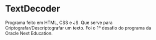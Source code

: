 # TextDecoder
Programa feito em HTML, CSS e JS. Que serve para Criptografar/Descriptografar um texto. Foi o 1º desafio do programa da Oracle Next Education.
